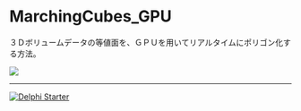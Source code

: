 # MarchingCubes_GPU
３Ｄボリュームデータの等値面を、ＧＰＵを用いてリアルタイムにポリゴン化する方法。

![](https://github.com/LUXOPHIA/MarchingCubes_GPU/raw/master/--------/_SCREENSHOT/MarchingCubes_GPU.png)

----
[![Delphi Starter](http://img.en25.com/EloquaImages/clients/Embarcadero/%7B063f1eec-64a6-4c19-840f-9b59d407c914%7D_dx-starter-bn159.png)](https://www.embarcadero.com/jp/products/delphi/starter)
